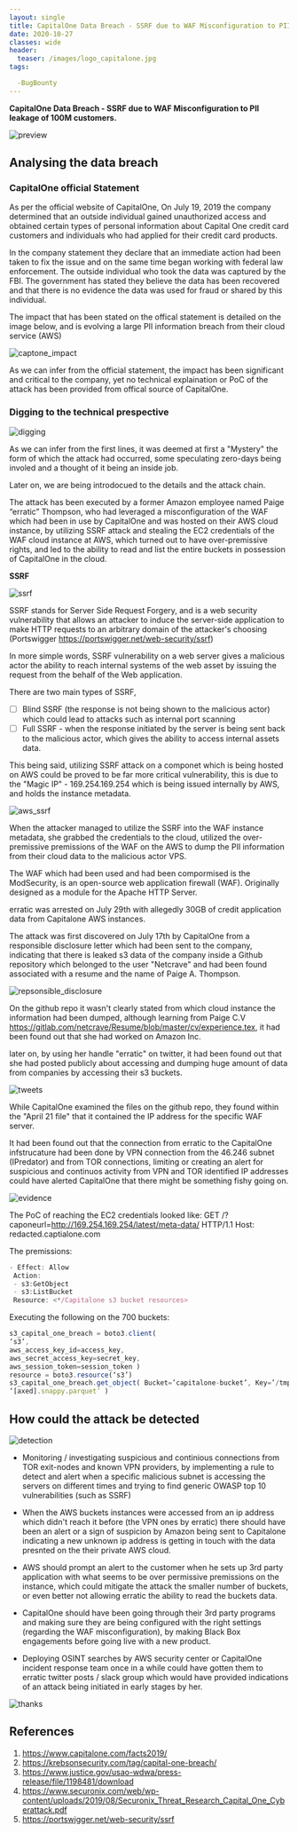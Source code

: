 ```yaml
---
layout: single
title: CapitalOne Data Breach - SSRF due to WAF Misconfiguration to PII leakage of 100M customers.
date: 2020-10-27
classes: wide
header:
  teaser: /images/logo_capitalone.jpg
tags:

  -BugBounty
--- 
```


**CapitalOne Data Breach - SSRF due to WAF Misconfiguration to PII leakage of 100M customers.**

![preview](/images/logo_capitalone.jpg)

## Analysing the data breach 

### CapitalOne official Statement

As per the official website of CapitalOne, 
On July 19, 2019 the company determined that an outside individual gained unauthorized access and obtained certain types of personal information about Capital One credit card customers and individuals who had applied for their credit card products.

In the company statement they declare that an immediate action had been taken to fix the issue and on the same time began working with federal law enforcement. The outside individual who took the data was captured by the FBI. The government has stated they believe the data has been recovered and that there is no evidence the data was used for fraud or shared by this individual.

The impact that has been stated on the offical statement is detailed on the image below, and is evolving a large PII information breach from their cloud service (AWS)

![captone_impact](/images/captoneimpact.PNG)

As we can infer from the official statement, the impact has been significant and critical to the company, yet no technical explaination or PoC of the attack has been provided from offical source of CapitalOne.

### Digging to the technical prespective

![digging](/images/digging.jpg)

As we can infer from the first lines, it was deemed at first a "Mystery" the form of which the attack had occurred, some speculating zero-days being involed and a thought of it being an inside job.

Later on, we are being introdocued to the details and the attack chain.

The attack has been executed by a former Amazon employee named Paige “erratic” Thompson, who had leveraged a misconfiguration of the WAF which had been in use by CapitalOne and was hosted on their AWS cloud instance, by utilizing SSRF attack and stealing the EC2 credentials of the WAF cloud instance at AWS, which turned out to have over-premissive rights, and led to the ability to read and list the entire buckets in possession of CapitalOne in the cloud.

**SSRF**

![ssrf](/images/ssrf.PNG)

SSRF stands for Server Side Request Forgery, and is a  web security vulnerability that allows an attacker to induce the server-side application to make HTTP requests to an arbitrary domain of the attacker's choosing (Portswigger <https://portswigger.net/web-security/ssrf>)

In more simple words, SSRF vulnerability on a web server gives a malicious actor the ability to reach internal systems of the web asset by issuing the request from the behalf of the Web application.

There are two main types of SSRF,
- [ ] Blind SSRF (the response is not being shown to the malicious actor) which could lead to attacks such as internal port scanning
- [ ] Full SSRF - when the response initiated by the server is being sent back to the malicious actor, which gives the ability to access internal assets data.

This being said, utilizing SSRF attack on a componet which is being hosted on AWS could be proved to be far more critical vulnerability, this is due to the "Magic IP" - 169.254.169.254 which is being issued internally by AWS, and holds the instance metadata.

![aws_ssrf](/images/amazon_ssrf.jpeg)

When the attacker managed to utilize the SSRF into the WAF instance metadata, she grabbed the credentials to the cloud, utilized the over-premissive premissions of the WAF on the AWS to dump the PII information from their cloud data to the malicious actor VPS.

The WAF which had been used and had been compormised is the ModSecurity, is an open-source web application firewall (WAF). 
Originally designed as a module for the Apache HTTP Server.

erratic was arrested on July 29th with allegedly 30GB of credit application data from Capitalone AWS instances.

The attack was first discovered on July 17th by CapitalOne from a responsible disclosure letter which had been sent to the company, indicating that there is leaked s3 data of the company inside a Github repository which belonged to the user "Netcrave" and had been found associated with a resume and the name of Paige A. Thompson.

![repsonsible_disclosure](/images/responsible.png)

On the github repo it wasn't clearly stated from which cloud instance the information had been dumped, although learning from Paige C.V <https://gitlab.com/netcrave/Resume/blob/master/cv/experience.tex>, it had been found out that she had worked on Amazon Inc.

later on, by using her handle "erratic" on twitter, it had been found out that she had posted publicly about accessing and dumping huge amount of data from companies by accessing their s3 buckets.

![tweets](/images/tweets.png)

While CapitalOne examined the files on the github repo, they found within the "April 21 file" that it contained the IP address for the specific WAF server.

It had been found out that the connection from erratic to the CapitalOne infstrucature had been done by VPN connection from the 46.246 subnet (IPredator) and from TOR connections, limiting or creating an alert for suspicious and continuos activity from VPN and TOR identified IP addresses could have alerted CapitalOne that there might be something fishy going on.

![evidence](/images/evidence.png)

The PoC of reaching the EC2 credentials looked like:
GET /?caponeurl=http://169.254.169.254/latest/meta-data/ HTTP/1.1
Host: redacted.captialone.com

The premissions:
```javascript
- Effect: Allow
 Action:
 - s3:GetObject
 - s3:ListBucket
 Resource: <*/Capitalone s3 bucket resources>
 ```
 
 Executing the following on the 700 buckets:
 ```javascript
 s3_capital_one_breach = boto3.client(
 ‘s3’,
 aws_access_key_id=access_key,
 aws_secret_access_key=secret_key,
 aws_session_token=session_token )
resource = boto3.resource(‘s3’)
s3_capital_one_breach.get_object( Bucket=’capitalone-bucket’, Key=’/tmp/’,
‘[axed].snappy.parquet’ )
 ```
 
 ## How could the attack be detected
 
 ![detection](/images/detection.jpg)
 
 - Monitoring / investigating suspicious and continious connections from TOR exit-nodes and known VPN providers, by implementing a rule to detect and alert when a specific malicious subnet is accessing the servers on different times and trying to find generic OWASP top 10 vulnerabilities (such as SSRF)
 
 - When the AWS buckets instances were accessed from an ip address which didn't reach it before (the VPN ones by erratic) there should have been an alert or a sign of suspicion by Amazon being sent to Capitalone indicating a new unknown ip address is getting in touch with the data presnted on the their private AWS cloud.
 
 - AWS should prompt an alert to the customer when he sets up 3rd party application with what seems to be over permissive premissions on the instance, which could mitigate the attack the smaller number of buckets, or even better not allowing erratic the ability to read the buckets data.
 
 - CapitalOne should have been going through their 3rd party programs and making sure they are being configured with the right settings (regarding the WAF misconfiguration), by making Black Box engagements before going live with a new product.

- Deploying OSINT searches by AWS security center or CapitalOne incident response team once in a while could have gotten them to erratic twitter posts / slack group which would have provided indications of an attack being initiated in early stages by her.
 

![thanks](/images/thanks.jpg)

## References
1. <https://www.capitalone.com/facts2019/>
2. <https://krebsonsecurity.com/tag/capital-one-breach/>
3. <https://www.justice.gov/usao-wdwa/press-release/file/1198481/download>
4. <https://www.securonix.com/web/wp-content/uploads/2019/08/Securonix_Threat_Research_Capital_One_Cyberattack.pdf>
5. <https://portswigger.net/web-security/ssrf>
